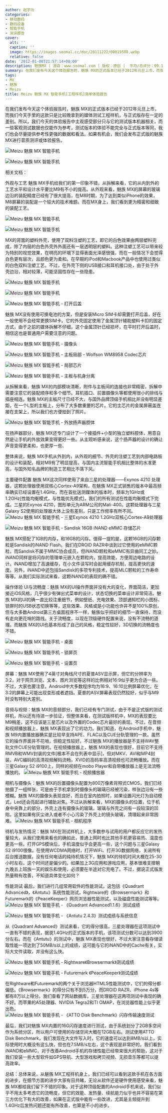 ```yaml
---
author: 赵宇为
categories:
- 移动数码
- 数码设备
- 智能手机
- 测评报告
cover:
  alt: ''
  caption: ''
  image: https://images.soomal.cc/doc/20111222/00015588.webp
  relative: false
date: '2012-01-08T21:57:14+08:00'
description: 魅族MX | 源自：www.soomal.com | 版权：原创 |  平均/总评分：09.11/173
summary: 在我们发布今天这个体验报告时，魅族 MX的正式版本已经于2012年元旦上市，而我们今天手里的这款只是比较晚拿到的媒体测试工程样机，与正式版存在一定的差别。所以，我们今天的体验报告中主观感受部分只与它的测试版本机器相关，而一些客观测试数据也仅能作为参考，测试版本的体验不能完全与正式版本等同，我们也会尽量提供参考性更强的数据和看法。
tags:
- MX
- 魅族
- Meizu
title: Meizu 魅族 MX 智能手机[工程样机]简单体验报告
---
```


在我们发布今天这个体验报告时，魅族 MX的正式版本已经于2012年元旦上市，而我们今天手里的这款只是比较晚拿到的媒体测试工程样机，与正式版存在一定的差别。所以，我们今天的体验报告中主观感受部分只与它的测试版本机器相关，而一些客观测试数据也仅能作为参考，测试版本的体验不能完全与正式版本等同，我们也会尽量提供参考性更强的数据和看法。如果有机会，我们会发布正式版的魅族MX进行音质测评或体验报告。


![Meizu 魅族 MX 智能手机](https://images.soomal.cc/doc/20111222/00015588.webp)




![Meizu 魅族 MX 智能手机](https://images.soomal.cc/doc/20111222/00015589.webp)






相关文档：














外观与工艺
魅族 MX手机给我们的第一印象不错，从拆解来看，它的从内到外的工艺水平和设计水平要比M9有不小的提高。从外观来看，魅族 MX的屏幕的玻璃边沿的装配精度已经有了很大提高，在M8时期，为了达到类似iPhone的效果，M8屏幕的装配是一个较大的技术难题。而在MX身上，我们看到更为精密和细致的装配工艺。


![Meizu 魅族 MX 智能手机](https://images.soomal.cc/doc/20111222/00015590.webp)




![Meizu 魅族 MX 智能手机](https://images.soomal.cc/doc/20111222/00015591.webp)




MX的背面的塑料外壳，使用了双料注塑的工艺，即它的白色效果由两层塑料完成，除了内层的白色外壳外外面还有一层透明层的塑料。这种注塑工艺可以带来较为特别的视觉效果，在明亮的环境下显得表面光泽感很强，而在一般情况下会觉得白色更有层次，且颜色更为柔和。在早期的iPod和Macbook产品中也使用过类似的白色双料注塑工艺。不过，在外壳下侧的USB接口和耳机接口处，由于处于外壳边沿，相对较薄，可能坚固性存在一些隐患。


![Meizu 魅族 MX 智能手机](https://images.soomal.cc/doc/20111222/00015594.webp)




![Meizu 魅族 MX 智能手机](https://images.soomal.cc/doc/20111222/00015595.webp)




![Meizu 魅族 MX 智能手机 - 打开后盖](https://images.soomal.cc/doc/20111222/00015596.webp)




魅族 MX没有使用可换电池的方案，但是安装Micro SIM卡却需要打开后盖，好在一般使用不会经常更换SIM卡。它的外壳固定使用了金属顶针辅助塑料卡扣的固定方式，由于之前的媒体拆解不仔细，这个金属顶针已经损坏，在平时打开后盖时，相信这也是普通用户需要注意的问题。


![Meizu 魅族 MX 智能手机 - 摄像头](https://images.soomal.cc/doc/20111222/00015598.webp)




![Meizu 魅族 MX 智能手机 - 主板局部 - Wolfson WM8958 Codec芯片](https://images.soomal.cc/doc/20111222/00015599.webp)




![Meizu 魅族 MX 智能手机 - 局部芯片](https://images.soomal.cc/doc/20111222/00015601.webp)




![Meizu 魅族 MX 智能手机 - 主板与机身分离](https://images.soomal.cc/doc/20111222/00015604.webp)




从拆解来看，魅族 MX的内部模块清晰，附件与主板间的连接也非常精密，拆解中需要注意它的装配顺序和多个细节。耳机插口、前置摄像头等都使用很小的排线与插座相连。魅族 MX的主板尺寸已经不大，与国外品牌顶级手机相比并没有明显差距，在一个L型的主板上，分布了大多数重要的芯片。它的主芯片的金属屏蔽盖连接在支架上，所以我们也方便拍到了照片。

![Meizu 魅族 MX 智能手机 - 外放扬声器腔体](https://images.soomal.cc/doc/20111222/00015602.webp)




在扬声器部分，魅族 MX还专门设计了一个接插件+小型的独立塑料腔体，用意自然是让手机的外放效果变得更好一些。从主观听感来说，这个扬声器的设计的确让声音变得更柔和，也更厚一些、

整体来说，魅族 MX手机从外到内，从外观的细节、外壳的注塑工艺到内部电路板的设计和装配，相对M9有了明显提高，与国内主流智能手机相比整体的水准更高，与国外知名品牌的制造工艺相比不落下风。

主要硬件配置
魅族 MX这次同样使用了来自三星的处理器――Exynos 4210 处理器，这颗处理器使用双核心Cortex-A9架构，在魅族 MX正式销售的版本中最高频率确实已经设置在1.4GHz，而在首批送测媒体的版本时，频率为1GHz或1.2GHz[性能均衡模式，与性能优先模式]，我们的所有测试在性能均衡模式下完成。三星的Exynos 4210，图形单元为ARM公司的Mali-400。这颗处理器与三星Galaxy S2使用的处理器大体上没有差别，只是工作频率有所不同。
![Meizu 魅族 MX 智能手机 - 三星Exynos 4210 1.2GHz双核心Cortex-A9处理器](https://images.soomal.cc/doc/20111222/00015600.webp)




![Meizu 魅族 MX 智能手机 - Sandisk 16GB iNAND eMMC 存储芯片](https://images.soomal.cc/doc/20111222/00015606.webp)




魅族 MX搭配了1GB的内存，和16GB的闪存。值得一提的是，这颗16GB的闪存颗粒是Sandisk的iNAND Flash。我们在DROID RAZR中谈到过它使用的eMMC颗粒，而Sandisk不属于MMC协会成员，但iNAND颗粒和eMMC有异曲同工之妙。iNAND同样是将闪存的管理单元嵌入在颗粒内，提高效能，方便周边电路的设计。iNAND增加了高速缓存，在小文件读写时会起用缓存机制，提高更快的速度。另外，iNAND中还包括Sandisk的多项专利技术，提高MLC颗粒的工作寿命等等。从我们实际测试来看，这颗iNAND的表现的确不错。

操作体验
UI与流畅度：魅族 MX的UI操作界面并没有大的变化，界面简洁，更加接近iOS风格，几乎很少有弹出式菜单的设计，状态切换的菜单设计非常简洁。魅族 MX的UI的确一直比较注重细节，例如壁纸、充电效果、顶部通知栏的小图标、锁屏时的USB状态切换等等，这些效果、风格或是小功能也许并不是100%原创，但与大多数Android第三方桌面程序不一样，魅族似乎把好的细节一直保持，而没有走向更花哨的路线。关于流畅度，以现在顶级硬件配置来说，没有不流畅的道理。而魅族 MX的UI也基本形成了自己的风格，稳定性较好，3D切换的流畅度也不错。

![Meizu 魅族 MX 智能手机 - 桌面](https://images.soomal.cc/doc/20120108/00016033.webp)




![Meizu 魅族 MX 智能手机 - 锁屏页](https://images.soomal.cc/doc/20120108/00016034.webp)




![Meizu 魅族 MX 智能手机 - 设置页](https://images.soomal.cc/doc/20120108/00016035.webp)




屏幕：魅族 MX使用了4英寸对角线尺寸的夏普ASV显示屏，但它的分辨率为3:2，对于网页浏览、文本、图片浏览等这样的比例相对16:9似乎更为合适一些。不过，大家也要注意，Android中大多数程序均为16:9、16:10比例屏幕优化，在3:2的屏幕上可能出现变形或者遮挡。夏普的ASV屏幕表现仍然较好，似乎与M9时没有特别大差别。

音频与视频：魅族 MX的音频部分，我们已经有专门测试，由于不是正式版的测试样机，所以还有待进一步验证，但整体来看，在测试版样机中，MX的表现要比M9稍差，这不应该是三星芯片以及外置的Codec芯片最好的表现。不过，在音频和视频播放器上，魅族 MX表现出了它的功力。我们知道，在Android手机中，魅族 M9内置播放器确实是比较早支持APE、FLAC以及CUE分轨管理的一款。虽然它的操作界面并不花哨，但稳定性较好。不过魅族 MX的播放器是不支持WAV整轨文件CUE分轨管理的。在视频播放器上，魅族 MX的表现也很好，目前它不支持RMVB和WMV封装的文件[根本不会在列表中显示]，但对MKV、AVI和MP4封装，AVC编码的高清视频解码流畅，XVID的高码率高清视频也可流畅播放。而在三星Galaxy S2 i9100上，同样的视频在mobo Player和自带播放器上是无法流畅播放的。
![Meizu 魅族 MX 智能手机 - 视频播放器](https://images.soomal.cc/doc/20120108/00016041.webp)




相机与摄像头：魅族 MX的后置摄像头配置为800万像素背照式CMOS，我们已经拍摄了一组样张，可是由于手机拿到时摄像头的玻璃已经被污染，样张边沿有一些模糊。魅族 MX的摄像头表现良好，而且在室内拍照时，如果设置闪光灯为自动模式，Led还会亮起进行辅助对焦。不过从拆解来看，MX的摄像头的位置，位于机身中央靠上的部分，外壳上连有摄像头的玻璃，玻璃与外壳之间有一段较深的凹陷，这里如果有灰尘进入或者不小心污染了外壳上的镜头玻璃，清理起来非常困难。
![Meizu 魅族 MX 智能手机 - 相机程序](https://images.soomal.cc/doc/20120108/00016036.webp)




待机与发热情况：魅族 MX在测试样机上，大多数参与试用的用户都反应它的发热量较大，从我们使用来看也的确如此，普通上网时也比其他手机更容易热、温度也更高一些。打开GPS模块后，手机温度似乎会更高一些，这个问题与三星Galaxy S2 i9100很像。在使用WCDMA网络时，打开WiFi、打开3G数据网络，关闭所有后台推送数据，没有任何电话的纯待机情况下，魅族 MX的待机时间大概在25-30小时左右，这个时间还是偏少的。如果加上3G应用和游戏应用，基本很难支撑朝九晚五上班族一天的娱乐和使用，必须要在半途对它充电了。不过，据说正式版发热量稍有改善，不知道具体变化如何？

性能测试
最后，我们进行几组常用软件的性能测试，这包括《Quadrant Advanced》，《Antutu》系统性能测试，Rightware的《Browsermark》和Futuremark的《PeaceKeeper》网页浏览器性能测试，以及磁盘性能测试等等。
![Meizu 魅族 MX 智能手机 - 《Quadrant Advanced1.1.6》测试成绩](https://images.soomal.cc/doc/20120108/00016037.webp)




![Meizu 魅族 MX 智能手机 - 《Antutu 2.4.3》测试成绩与系统信息](https://images.soomal.cc/doc/20120108/00016040.webp)




从《Quadrant Advanced》测试来看，它的得分很高，三星处理器在这项测试中一直有不错的表现，据说1.4GHz的正式版本的手机，该项测试分数可以达到3900分左右。而在《Antutu》的测试中，魅族 MX表现也很好，不过大家注意看存储读取性能一项达到了50MB/s以上的成绩，这可能与它的iNAND中的Cache有关，实际大文件读取，并没有这么快。

![Meizu 魅族 MX 智能手机 - Rightware《Browsermark》测试成绩](https://images.soomal.cc/doc/20120108/00016038.webp)




![Meizu 魅族 MX 智能手机 - Futuremark 《PeaceKeeper》测试成绩](https://images.soomal.cc/doc/20120108/00016039.webp)




在Rightware和Futuremark的两个关于浏览器HTML5性能测试中，它们的得分都偏低。《Browsermark》的得分只有不到5万分，而DROID RAZR、iPhone 4s等都有8万以上得分。我们查看了网站数据库，三星处理器在这两项测试中表现的确不好。而苹果的A5处理器、NVIDIA Tegra2和TI OMAP，在浏览器性能上似乎更出色。
![Meizu 魅族 MX 智能手机 - 《ATTO Disk Benchmark》闪存传输速度测试](https://images.soomal.cc/doc/20120108/00016042.webp)




最后，我们对魅族 MX内置的16G闪存速度进行测试，由于系统划分了2GB多空间作为系统分区，所以用户可使用的存储空间大概在12GB左右。测试使用ATTO Disk Benchmark，我们发现在大文件写入时，它的速度可以达到8MB/s以上，实际使用时大概没有这么快，但也在7.5MB/s左右，这个表现是非常好的。我们看到iNAND和eMMC，对于改善Android手机的存储性能已经带来很大的帮助，这对于我们安装一些大型软件如GPS导航、大型游戏和拷贝视频、无损音乐等都可以提高效率。

总结：总体来说，从魅族 MX工程样机身上，我们已经可以看到这款手机在各方面的进步，在细节方面的进步大家有目共睹，无论从软件还是硬件使用感受来看，魅族 MX都给我们留下不错的印象。对于这种顶级配置的Android手机来说，我们似乎不用太多考虑它的流畅度，但它的效能、发热量、续航能力似乎也并不容易在第三方优化下有大的改善，如果在正式版中能有一些改进，尤其是主频提升到1.4GHz后发热问题还能有所改善，也算是不小的进步。